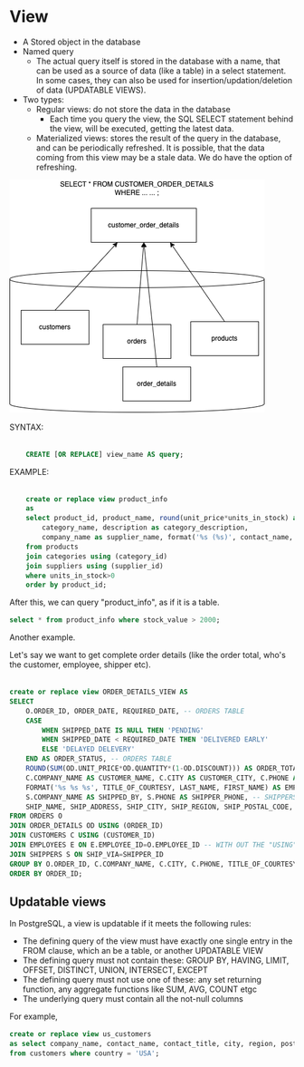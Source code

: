 # View

-   A Stored object in the database
-   Named query
    -   The actual query itself is stored in the database with a name, that can be used as a source of data (like a table) in a select statement. In some cases, they can also be used for insertion/updation/deletion of data (UPDATABLE VIEWS).
-   Two types:
    -   Regular views: do not store the data in the database
        -   Each time you query the view, the SQL SELECT statement behind the view, will be executed, getting the latest data.
    -   Materialized views: stores the result of the query in the database, and can be periodically refreshed. It is possible, that the data coming from this view may be a stale data. We do have the option of refreshing.

![](./view.dio.png)

SYNTAX:

```sql

    CREATE [OR REPLACE] view_name AS query;

```

EXAMPLE:

```sql

    create or replace view product_info
    as
    select product_id, product_name, round(unit_price*units_in_stock) as stock_value,
        category_name, description as category_description,
        company_name as supplier_name, format('%s (%s)', contact_name, contact_title)  as contact_person
    from products
    join categories using (category_id)
    join suppliers using (supplier_id)
    where units_in_stock>0
    order by product_id;

```

After this, we can query "product_info", as if it is a table.

```sql
select * from product_info where stock_value > 2000;
```

Another example.

Let's say we want to get complete order details (like the order total, who's the customer, employee, shipper etc).

```sql

create or replace view ORDER_DETAILS_VIEW AS
SELECT
    O.ORDER_ID, ORDER_DATE, REQUIRED_DATE, -- ORDERS TABLE
    CASE
        WHEN SHIPPED_DATE IS NULL THEN 'PENDING'
        WHEN SHIPPED_DATE < REQUIRED_DATE THEN 'DELIVERED EARLY'
        ELSE 'DELAYED DELEVERY'
    END AS ORDER_STATUS, -- ORDERS TABLE
    ROUND(SUM(OD.UNIT_PRICE*OD.QUANTITY*(1-OD.DISCOUNT))) AS ORDER_TOTAL, -- ORDER_DETAILS TABLE
    C.COMPANY_NAME AS CUSTOMER_NAME, C.CITY AS CUSTOMER_CITY, C.PHONE AS CUSTOMER_PHONE, -- CUSTOMERS TABLE
    FORMAT('%s %s %s', TITLE_OF_COURTESY, LAST_NAME, FIRST_NAME) AS EMPLOYEE_NAME, -- EMPLOYEES TABLE
    S.COMPANY_NAME AS SHIPPED_BY, S.PHONE AS SHIPPER_PHONE, -- SHIPPERS TABLE
    SHIP_NAME, SHIP_ADDRESS, SHIP_CITY, SHIP_REGION, SHIP_POSTAL_CODE, SHIP_COUNTRY -- ORDERS TABLE
FROM ORDERS O
JOIN ORDER_DETAILS OD USING (ORDER_ID)
JOIN CUSTOMERS C USING (CUSTOMER_ID)
JOIN EMPLOYEES E ON E.EMPLOYEE_ID=O.EMPLOYEE_ID -- WITH OUT THE "USING" KEYWORD
JOIN SHIPPERS S ON SHIP_VIA=SHIPPER_ID
GROUP BY O.ORDER_ID, C.COMPANY_NAME, C.CITY, C.PHONE, TITLE_OF_COURTESY, LAST_NAME, FIRST_NAME, S.COMPANY_NAME, S.PHONE, SHIP_NAME, SHIP_ADDRESS, SHIP_CITY, SHIP_REGION, SHIP_POSTAL_CODE, SHIP_COUNTRY
ORDER BY ORDER_ID;

```

## Updatable views

In PostgreSQL, a view is updatable if it meets the following rules:

-   The defining query of the view must have exactly one single entry in the FROM clause, which an be a table, or another UPDATABLE VIEW
-   The defining query must not contain these: GROUP BY, HAVING, LIMIT, OFFSET, DISTINCT, UNION, INTERSECT, EXCEPT
-   The defining query must not use one of these: any set returning function, any aggregate functions like SUM, AVG, COUNT etgc
-   The underlying query must contain all the not-null columns

For example,

```sql
create or replace view us_customers
as select company_name, contact_name, contact_title, city, region, postal_code
from customers where country = 'USA';
```
